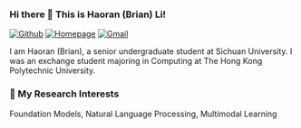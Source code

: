 ### Hi there 👋 This is Haoran (Brian) Li!

[![Github](https://img.shields.io/badge/-Github-000?style=flat&logo=Github&logoColor=white)](https://github.com/hrlics)
[![Homepage](https://img.shields.io/badge/Homepage-green)](https://hrlics.github.io/)
[![Gmail](https://img.shields.io/badge/-Gmail-c14438?style=flat&logo=Gmail&logoColor=white)](mailto:haoran.li.cs@gmail.com)
 
I am Haoran (Brian), a senior undergraduate student at Sichuan University. I was an exchange student majoring in Computing at The Hong Kong Polytechnic University.

### 🚀 My Research Interests 
Foundation Models, Natural Language Processing, Multimodal Learning


